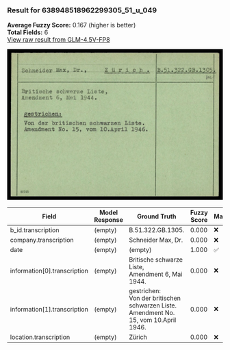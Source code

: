 ### Result for 638948518962299305_51_u_049
**Average Fuzzy Score:** 0.167 (higher is better)<br>
**Total Fields:** 6<br>
[View raw result from GLM-4.5V-FP8](https://github.com/RISE-UNIBAS/humanities_data_benchmark/blob/main/results/2025-10-24/T0331/request_T0331_638948518962299305_51_u_049.json)

<img src="https://github.com/RISE-UNIBAS/humanities_data_benchmark/blob/main/benchmarks/blacklist/images/638948518962299305_51_u_049.jpg?raw=true" alt="638948518962299305_51_u_049" width="600px">

| Field | Model Response | Ground Truth | Fuzzy Score | Match |
|-------|----------------|--------------|-------------|-------|
| b_id.transcription | (empty) | B.51.322.GB.1305. | 0.000 | ❌ |
| company.transcription | (empty) | Schneider Max, Dr. | 0.000 | ❌ |
| date | (empty) | (empty) | 1.000 | ✅ |
| information[0].transcription | (empty) | Britische schwarze Liste,<br>Amendment 6, Mai 1944. | 0.000 | ❌ |
| information[1].transcription | (empty) | gestrichen:<br>Von der britischen schwarzen Liste.<br>Amendment No. 15, vom 10.April 1946. | 0.000 | ❌ |
| location.transcription | (empty) | Zürich | 0.000 | ❌ |
